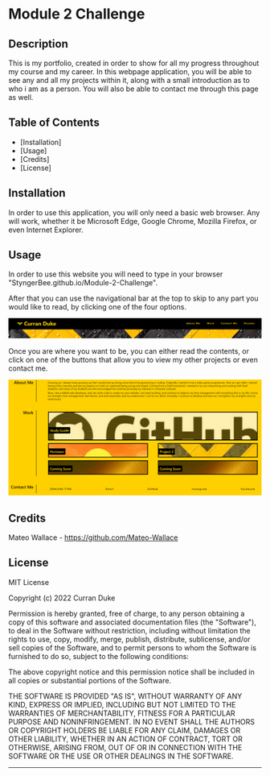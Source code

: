 # Module 2 Challenge

## Description

This is my portfolio, created in order to show for all my progress throughout my course and my career. In this webpage application, you will be able to see any and all my projects within it, along with a small introduction as to who i am as a person. You will also be able to contact me through this page as well. 

## Table of Contents

- [Installation]
- [Usage]
- [Credits]
- [License]

## Installation

In order to use this application, you will only need a basic web browser. Any will work, whether it be Microsoft Edge, Google Chrome, Mozilla Firefox, or even Internet Explorer.

## Usage
In order to use this website you will need to type in your browser "StyngerBee.github.io/Module-2-Challenge".



After that you can use the navigational bar at the top to skip to any part you would like to read, by clicking one of the four options.

![image of header banner](assets/images/readmenav.png)

Once you are where you want to be, you can either read the contents, or click on one of the buttons that allow you to view my other projects or even contact me.

![image of main section](assets/images/readmemain.png)


## Credits

Mateo Wallace - https://github.com/Mateo-Wallace

## License

MIT License

Copyright (c) 2022 Curran Duke

Permission is hereby granted, free of charge, to any person obtaining a copy
of this software and associated documentation files (the "Software"), to deal
in the Software without restriction, including without limitation the rights
to use, copy, modify, merge, publish, distribute, sublicense, and/or sell
copies of the Software, and to permit persons to whom the Software is
furnished to do so, subject to the following conditions:

The above copyright notice and this permission notice shall be included in all
copies or substantial portions of the Software.

THE SOFTWARE IS PROVIDED "AS IS", WITHOUT WARRANTY OF ANY KIND, EXPRESS OR
IMPLIED, INCLUDING BUT NOT LIMITED TO THE WARRANTIES OF MERCHANTABILITY,
FITNESS FOR A PARTICULAR PURPOSE AND NONINFRINGEMENT. IN NO EVENT SHALL THE
AUTHORS OR COPYRIGHT HOLDERS BE LIABLE FOR ANY CLAIM, DAMAGES OR OTHER
LIABILITY, WHETHER IN AN ACTION OF CONTRACT, TORT OR OTHERWISE, ARISING FROM,
OUT OF OR IN CONNECTION WITH THE SOFTWARE OR THE USE OR OTHER DEALINGS IN THE
SOFTWARE.

---

